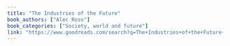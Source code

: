 ```yaml
---
title: "The Industries of the Future"
book_authors: ["Alec Ross"]
book_categories: ["Society, world and future"]
link: "https://www.goodreads.com/search?q=The+Industries+of+the+Future+Alec+Ross"
---
```

